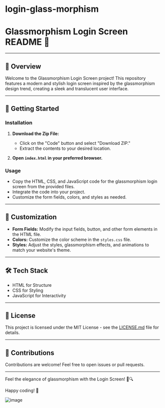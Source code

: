 # login-glass-morphism

# Glassmorphism Login Screen README 🚀

---

## 🌟 Overview

Welcome to the Glassmorphism Login Screen project! This repository features a modern and stylish login screen inspired by the glassmorphism design trend, creating a sleek and translucent user interface.

---

## 🚀 Getting Started

### Installation

1. **Download the Zip File:**
   - Click on the "Code" button and select "Download ZIP."
   - Extract the contents to your desired location.

2. **Open `index.html` in your preferred browser.**

### Usage

- Copy the HTML, CSS, and JavaScript code for the glassmorphism login screen from the provided files.
- Integrate the code into your project.
- Customize the form fields, colors, and styles as needed.

---

## 🎨 Customization

- **Form Fields:** Modify the input fields, button, and other form elements in the HTML file.
- **Colors:** Customize the color scheme in the `styles.css` file.
- **Styles:** Adjust the styles, glassmorphism effects, and animations to match your website's theme.

---

## 🛠️ Tech Stack

- HTML for Structure
- CSS for Styling
- JavaScript for Interactivity

---

## 📄 License

This project is licensed under the MIT License - see the [LICENSE.md](LICENSE.md) file for details.

---

## 🤝 Contributions

Contributions are welcome! Feel free to open issues or pull requests.

---

Feel the elegance of glassmorphism with the Login Screen! 🚀🔍

Happy coding! 🌟

![image](https://github.com/elijahgummer/login-glass-morphism/assets/96103526/d965c14d-8fcc-4dca-948d-4ea668f5b0d4)


